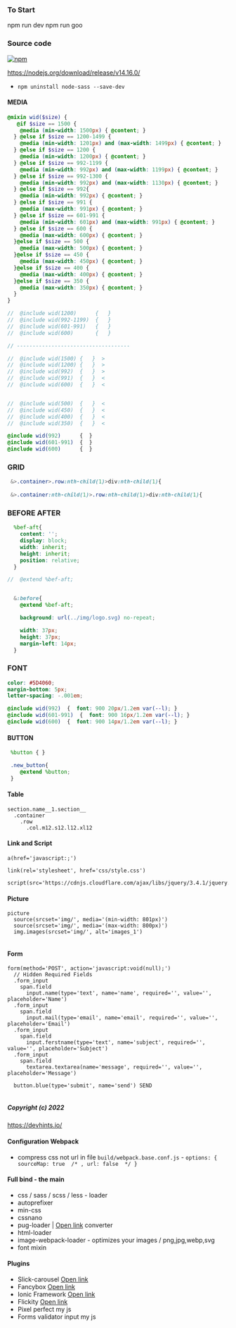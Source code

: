 ### To Start

npm run dev
npm run goo

### Source code

[![npm](https://badgen.net/npm/v/@babel/core)](https://github.com/Fobiya/coursecode)

https://nodejs.org/download/release/v14.16.0/

*  ``npm uninstall node-sass --save-dev``

#### MEDIA
``` scss
@mixin wid($size) {
   @if $size == 1500 {
    @media (min-width: 1500px) { @content; }
  } @else if $size == 1200-1499 {
    @media (min-width: 1201px) and (max-width: 1499px) { @content; }
  } @else if $size == 1200 {
    @media (min-width: 1200px) { @content; }
  } @else if $size == 992-1199 {
    @media (min-width: 992px) and (max-width: 1199px) { @content; }
  } @else if $size == 992-1300 {
    @media (min-width: 992px) and (max-width: 1130px) { @content; }
  } @else if $size == 992{
    @media (min-width: 992px) { @content; }
  } @else if $size == 991 {
    @media (max-width: 991px) { @content; }
  } @else if $size == 601-991 {
    @media (min-width: 601px) and (max-width: 991px) { @content; }
  } @else if $size == 600 {
    @media (max-width: 600px) { @content; }
  }@else if $size == 500 {
    @media (max-width: 500px) { @content; }
  }@else if $size == 450 {
    @media (max-width: 450px) { @content; }
  }@else if $size == 400 {
    @media (max-width: 400px) { @content; }
  }@else if $size == 350 {
    @media (max-width: 350px) { @content; }
  }
}

//  @include wid(1200)      {   } 
//  @include wid(992-1199)  {   } 
//  @include wid(601-991)   {   } 
//  @include wid(600)       {   } 

// ------------------------------------

//  @include wid(1500) {   }  >
//  @include wid(1200) {   }  >
//  @include wid(992)  {   }  >
//  @include wid(991)  {   }  <
//  @include wid(600)  {   }  <


//  @include wid(500)  {   }  <
//  @include wid(450)  {   }  <
//  @include wid(400)  {   }  <
//  @include wid(350)  {   }  <
```

``` scss
@include wid(992)      {  }
@include wid(601-991)  {  }
@include wid(600)      {  }

```

### GRID 
``` scss
 &>.container>.row:nth-child(1)>div:nth-child(1){
   
 &>.container:nth-child(1)>.row:nth-child(1)>div:nth-child(1){

```


### BEFORE AFTER
``` scss
  %bef-aft{
    content: '';
    display: block;
    width: inherit;
    height: inherit;
    position: relative;
  }

//  @extend %bef-aft;


  &:before{
    @extend %bef-aft;

    background: url(../img/logo.svg) no-repeat;

    width: 37px;
    height: 37px;
    margin-left: 14px;
  }


```


### FONT
``` scss
color: #5D4060;
margin-bottom: 5px;
letter-spacing: -.001em;

@include wid(992)  {  font: 900 20px/1.2em var(--l); }
@include wid(601-991)  {  font: 900 16px/1.2em var(--l); }
@include wid(600)  {  font: 900 14px/1.2em var(--l); }


```


#### BUTTON
``` scss
 %button { }

 .new_button{
    @extend %button;
 }
```   

#### Table
```
section.name__1.section__
  .container
    .row
      .col.m12.s12.l12.xl12
```

#### Link and Script
```
a(href='javascript:;') 

link(rel='stylesheet', href='css/style.css')

script(src='https://cdnjs.cloudflare.com/ajax/libs/jquery/3.4.1/jquery.js')

```

#### Picture
```
picture
  source(srcset='img/', media='(min-width: 801px)')
  source(srcset='img/', media='(max-width: 800px)')
  img.images(srcset='img/', alt='images_1')
  
```

#### Form
```
form(method='POST', action='javascript:void(null);')
  // Hidden Required Fields
  .form_input
    span.field
      input.name(type='text', name='name', required='', value='', placeholder='Name')
  .form_input
    span.field
      input.mail(type='email', name='email', required='', value='', placeholder='Email')
  .form_input
    span.field
      input.ferstname(type='text', name='subject', required='', value='', placeholder='Subject')
  .form_input
    span.field
      textarea.textarea(name='message', required='', value='', placeholder='Message')

  button.blue(type='submit', name='send') SEND
  
```



##### Copyright (c) 2022


https://devhints.io/

#### Configuration Webpack

* compress css not url in file ``build/webpack.base.conf.js``  -  `` options: { sourceMap: true  /* , url: false  */ } ``

#### Full bind - the main

* css / sass / scss / less - loader
* autoprefixer
* min-css
* cssnano
* pug-loader | [Open link](https://pughtml.com) converter
* html-loader
* image-webpack-loader - optimizes your images / png,jpg,webp,svg
* font mixin 

#### Plugins
* Slick-carousel  [Open link](https://github.com/kenwheeler/slick/)
* Fancybox [Open link](https://github.com/fancyapps/fancybox)
* Ionic Framework [Open link](https://ionicons.com/v2/)
* Flickity [Open link](https://flickity.metafizzy.co/)
* Pixel perfect my js
* Forms validator input my js
